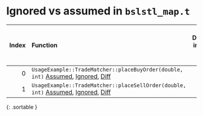 # Ignored vs assumed in `bslstl_map.t`

<script src="../sorttable.js"></script>
|   Index | Function                                                                                                                          |   Difference in number of lines |   Function size difference in bytes |   Number of lines in assumed build | Number of bytes in assumed build   |   Number of lines in ignored build | Number of bytes in ignored build   |
|--------:|:----------------------------------------------------------------------------------------------------------------------------------|--------------------------------:|------------------------------------:|-----------------------------------:|:-----------------------------------|-----------------------------------:|:-----------------------------------|
|       0 | `UsageExample::TradeMatcher::placeBuyOrder(double, int)` [Assumed](0.assume.s.txt), [Ignored](0.none.s.txt), [Diff](0.diff.html)  |                              -2 |                                 -16 |                                288 | 4,205,664                          |                                304 | 4,205,664                          |
|       1 | `UsageExample::TradeMatcher::placeSellOrder(double, int)` [Assumed](1.assume.s.txt), [Ignored](1.none.s.txt), [Diff](1.diff.html) |                              -2 |                                 -16 |                                272 | 4,205,952                          |                                288 | 4,205,968                          |
{: .sortable }
